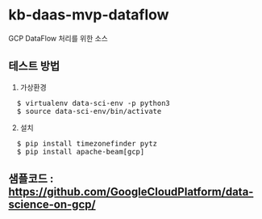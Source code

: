 # kb-daas-mvp-dataflow
GCP DataFlow 처리를 위한 소스

## 테스트 방법
1. 가상환경
<PRE>
  $ virtualenv data-sci-env -p python3
  $ source data-sci-env/bin/activate
</PRE>
2. 설치
<PRE>
  $ pip install timezonefinder pytz
  $ pip install apache-beam[gcp]
</PRE>

## 샘플코드 : https://github.com/GoogleCloudPlatform/data-science-on-gcp/
